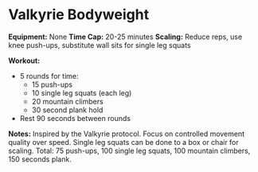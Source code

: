 # Valkyrie Bodyweight

**Equipment:** None
**Time Cap:** 20-25 minutes
**Scaling:** Reduce reps, use knee push-ups, substitute wall sits for single leg squats

**Workout:**
- 5 rounds for time:
  - 15 push-ups
  - 10 single leg squats (each leg)
  - 20 mountain climbers
  - 30 second plank hold
- Rest 90 seconds between rounds

**Notes:**
Inspired by the Valkyrie protocol. Focus on controlled movement quality over speed. Single leg squats can be done to a box or chair for scaling. Total: 75 push-ups, 100 single leg squats, 100 mountain climbers, 150 seconds plank.